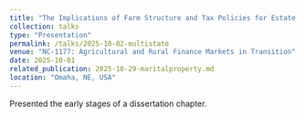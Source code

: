 ```yaml
---
title: "The Implications of Farm Structure and Tax Policies for Estate Planning"
collection: talks
type: "Presentation"
permalink: /talks/2025-10-02-multistate
venue: "NC-1177: Agricultural and Rural Finance Markets in Transition"
date: 2025-10-01
related_publication: 2025-10-29-maritalproperty.md
location: "Omaha, NE, USA"
---
```


Presented the early stages of a dissertation chapter.